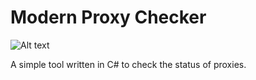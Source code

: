 # Modern Proxy Checker

![Alt text](https://i.imgur.com/qD38Klr.png "Modern Proxy Checker")

A simple tool written in C# to check the status of proxies.

